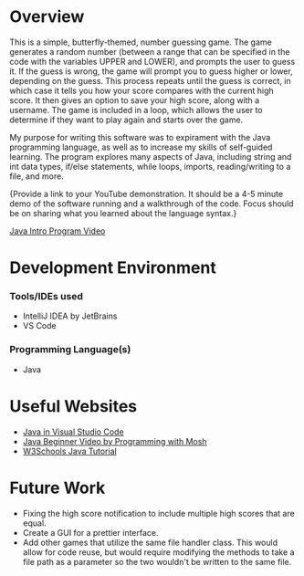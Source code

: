 # Overview

This is a simple, butterfly-themed, number guessing game. The game generates a random number (between a range that can be specified in the code with the variables UPPER and LOWER), and prompts the user to guess it. If the guess is wrong, the game will prompt you to guess higher or lower, depending on the guess. This process repeats until the guess is correct, in which case it tells you how your score compares with the current high score. It then gives an option to save your high score, along with a username. The game is included in a loop, which allows the user to determine if they want to play again and starts over the game.

My purpose for writing this software was to expirament with the Java programming language, as well as to increase my skills of self-guided learning. The program explores many aspects of Java, including string and int data types, if/else statements, while loops, imports, reading/writing to a file, and more.

{Provide a link to your YouTube demonstration. It should be a 4-5 minute demo of the software running and a walkthrough of the code. Focus should be on sharing what you learned about the language syntax.}

[Java Intro Program Video](https://youtu.be/tmWYH61B-G8)

# Development Environment
### Tools/IDEs used
* IntelliJ IDEA by JetBrains
* VS Code
### Programming Language(s)
* Java


# Useful Websites

- [Java in Visual Studio Code](https://code.visualstudio.com/docs/languages/java)
- [Java Beginner Video by Programming with Mosh](https://www.youtube.com/watch?v=eIrMbAQSU34)
- [W3Schools Java Tutorial](https://www.w3schools.com/java/)

# Future Work

- Fixing the high score notification to include multiple high scores that are equal.
- Create a GUI for a prettier interface.
- Add other games that utilize the same file handler class. This would allow for code reuse, but would require modifying the methods to take a file path as a parameter so the two wouldn't be written to the same file. 